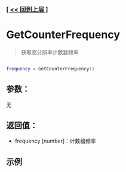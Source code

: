 ### [[ << 回到上层 ]](index.md)

# GetCounterFrequency

> 获取高分辨率计数器频率

```lua

frequency = GetCounterFrequency()

```

## 参数：

无

## 返回值：

+ frequency [number]：计数器频率

## 示例

```lua

```